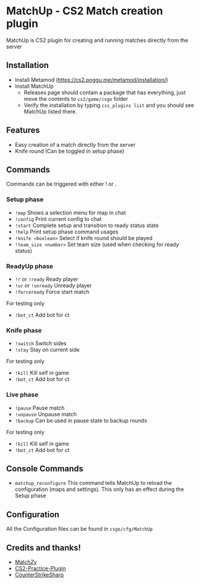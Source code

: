 MatchUp - CS2 Match creation plugin
==============

MatchUp is CS2 plugin for creating and running matches directly from the server

## Installation

* Install Metamod (https://cs2.poggu.me/metamod/installation/)
* Install MatchUp
    * Releases page should contain a package that has everything, just move the contents to `cs2/game/csgo` folder
    * Verify the installation by typing `css_plugins list` and you should see MatchUp listed there.

## Features

- Easy creation of a match directly from the server
- Knife round (Can be toggled in setup phase)


## Commands

Commands can be triggered with either ! or .

### Setup phase

- `!map` Shows a selection menu for map in chat
- `!config` Print current config to chat
- `!start` Complete setup and transition to ready status state
- `!help` Print setup phase command usages
- `!knife <boolean>` Select if knife round should be played
- `!team_size <number>` Set team size (used when checking for ready status)

### ReadyUp phase

- `!r` or `!ready` Ready player
- `!ur` or `!unready` Unready player
- `!forceready` Force start match

For testing only

- `!bot_ct` Add bot for ct

### Knife phase

- `!switch` Switch sides
- `!stay` Stay on current side

For testing only

- `!kill` Kill self in game
- `!bot_ct` Add bot for ct

### Live phase

- `!pause` Pause match
- `!unpause` Unpause match
- `!backup` Can be used in pause state to backup rounds

For testing only

- `!kill` Kill self in game
- `!bot_ct` Add bot for ct

## Console Commands

- `matchup_reconfigure` This command tells MatchUp to reload the configuration (maps and settings). This only has an
  effect during the Setup phase

## Configuration

All the Configuration files can be found in `csgo/cfg/MatchUp`

## Credits and thanks!

* [MatchZy](https://github.com/shobhit-pathak/MatchZy/)
* [CS2-Practice-Plugin](https://github.com/CHR15cs/CS2-Practice-Plugin)
* [CounterStrikeSharp](https://github.com/roflmuffin/CounterStrikeSharp/)
